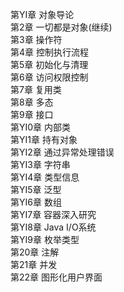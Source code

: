 第YI章 对象导论 <br>
第2章 一切都是对象(继续)<br>
第3章 操作符 <br>
第4章 控制执行流程 <br>
第5章 初始化与清理 <br>
第6章 访问权限控制<br> 
第7章 复用类 <br>
第8章 多态 <br>
第9章 接口 <br>
第YI0章 内部类 <br>
第YI1章 持有对象 <br>
第YI2章 通过异常处理错误 <br>
第YI3章 字符串 <br>
第YI4章 类型信息 <br>
第YI5章 泛型 <br>
第YI6章 数组<br> 
第YI7章 容器深入研究 <br>
第YI8章 Java I/O系统 <br>
第YI9章 枚举类型<br> 
第20章 注解 <br>
第21章 并发 <br>
第22章 图形化用户界面 <br>

